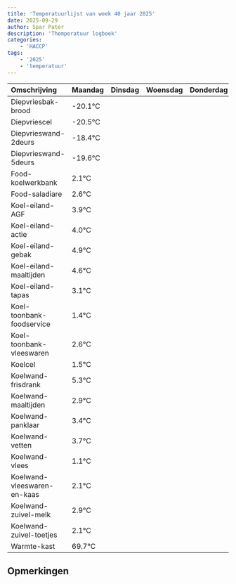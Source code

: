 ```yaml
---
title: 'Temperatuurlijst van week 40 jaar 2025'
date: 2025-09-29
author: Spar Pater
description: 'Themperatuur logboek'
categories:
    - 'HACCP'
tags:
    - '2025'
    - 'temperatuur'
---
```

|Omschrijving|Maandag|Dinsdag|Woensdag|Donderdag|Vrijdag|Zaterdag|Zondag|
|:---|:---|:---|:---|:---|:---|:---|:---|
|Diepvriesbak-brood|-20.1°C| | | | | | |
|Diepvriescel|-20.5°C| | | | | | |
|Diepvrieswand-2deurs|-18.4°C| | | | | | |
|Diepvrieswand-5deurs|-19.6°C| | | | | | |
|Food-koelwerkbank|2.1°C| | | | | | |
|Food-saladiare|2.6°C| | | | | | |
|Koel-eiland-AGF|3.9°C| | | | | | |
|Koel-eiland-actie|4.0°C| | | | | | |
|Koel-eiland-gebak|4.9°C| | | | | | |
|Koel-eiland-maaltijden|4.6°C| | | | | | |
|Koel-eiland-tapas|3.1°C| | | | | | |
|Koel-toonbank-foodservice|1.4°C| | | | | | |
|Koel-toonbank-vleeswaren|2.6°C| | | | | | |
|Koelcel|1.5°C| | | | | | |
|Koelwand-frisdrank|5.3°C| | | | | | |
|Koelwand-maaltijden|2.9°C| | | | | | |
|Koelwand-panklaar|3.4°C| | | | | | |
|Koelwand-vetten|3.7°C| | | | | | |
|Koelwand-vlees|1.1°C| | | | | | |
|Koelwand-vleeswaren-en-kaas|2.1°C| | | | | | |
|Koelwand-zuivel-melk|2.9°C| | | | | | |
|Koelwand-zuivel-toetjes|2.1°C| | | | | | |
|Warmte-kast|69.7°C| | | | | | |

## Opmerkingen


